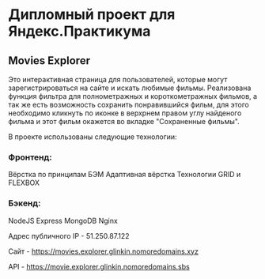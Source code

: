 # Дипломный проект для Яндекс.Практикума

## Movies Explorer

Это интерактивная страница для пользователей, которые могут зарегистрироваться на сайте и искать любимые фильмы. Реализована функция фильтра для полнометражных и короткометражных фильмов, а так же есть возможность сохранить понравившийся фильм, для этого необходимо кликнуть по иконке в верхрнем правом углу найденого фильма и этот фильм окажется во вкладке "Сохраненные фильмы".

В проекте использованы следующие технологии:

### Фронтенд:
Вёрстка по принципам БЭМ
Адаптивная вёрстка
Технологии GRID и FLEXBOX

### Бэкенд:
NodeJS
Express
MongoDB
Nginx

Адрес публичного IP - 51.250.87.122

Сайт - https://movies.explorer.glinkin.nomoredomains.xyz

API - https://movie.explorer.glinkin.nomoredomains.sbs